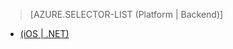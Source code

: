 > [AZURE.SELECTOR-LIST (Platform | Backend)]
- [(iOS | .NET)](../articles/app-service-mobile-dotnet-backend-ios-aad-sso-preview.md)
<!--- [(Windows 8.x Store C# | .NET)](../articles/mobile-services-windows-store-dotnet-adal-sso-authentication.md)-->
<!--- [(Xamarin.iOS | .NET)](../articles/mobile-services-dotnet-backend-xamarin-ios-adal-sso-authentication.md)-->

<!---HONumber=August15_HO6-->